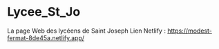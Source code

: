 # Lycee_St_Jo
La page Web des lycéens de Saint Joseph
Lien Netlify : https://modest-fermat-8de45a.netlify.app/
